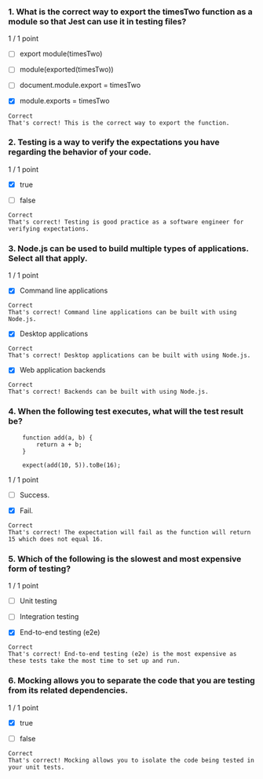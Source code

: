 ### 1. What is the correct way to export the  timesTwo  function as a module so that Jest can use it in testing files?

1 / 1 point

- [ ] export module(timesTwo)


- [ ] module(exported(timesTwo))


- [ ] document.module.export = timesTwo


- [x] module.exports = timesTwo
```
Correct
That's correct! This is the correct way to export the function.
```
### 2. Testing is a way to verify the expectations you have regarding the behavior of your code.

1 / 1 point

- [x] true


- [ ] false
```
Correct
That's correct! Testing is good practice as a software engineer for verifying expectations.
```
### 3. Node.js can be used to build multiple types of applications. Select all that apply.

1 / 1 point

- [x] Command line applications
```
Correct
That's correct! Command line applications can be built with using Node.js.
```

- [x] Desktop applications
```
Correct
That's correct! Desktop applications can be built with using Node.js.
```

- [x] Web application backends
```
Correct
That's correct! Backends can be built with using Node.js.
```
### 4. When the following test executes, what will the test result be?
```
    function add(a, b) {
        return a + b;
    }

    expect(add(10, 5)).toBe(16);
```

1 / 1 point

- [ ] Success.


- [x] Fail.
```
Correct
That's correct! The expectation will fail as the function will return 15 which does not equal 16.
```
### 5. Which of the following is the slowest and most expensive form of testing?

1 / 1 point

- [ ] Unit testing


- [ ] Integration testing


- [x] End-to-end testing (e2e)
```
Correct
That's correct! End-to-end testing (e2e) is the most expensive as these tests take the most time to set up and run.
```
### 6. Mocking allows you to separate the code that you are testing from its related dependencies.

1 / 1 point

- [x] true


- [ ] false
```
Correct
That's correct! Mocking allows you to isolate the code being tested in your unit tests.
```